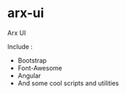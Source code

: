 # arx-ui

Arx UI

Include :

- Bootstrap
- Font-Awesome
- Angular
- And some cool scripts and utilities